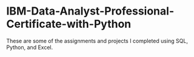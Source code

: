 # IBM-Data-Analyst-Professional-Certificate-with-Python
These are some of the assignments and projects I completed using SQL, Python, and Excel.
